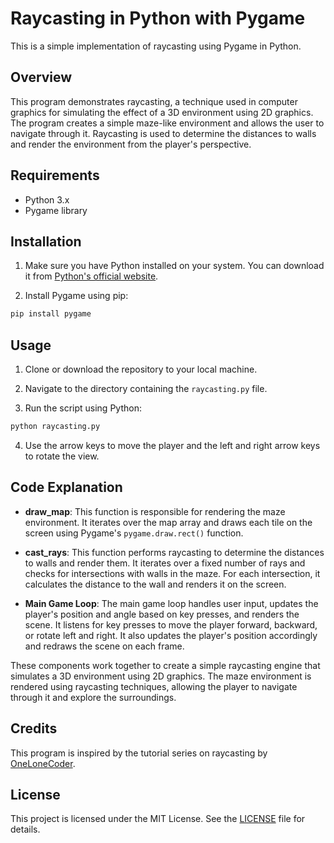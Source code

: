 # Raycasting in Python with Pygame

This is a simple implementation of raycasting using Pygame in Python.

## Overview

This program demonstrates raycasting, a technique used in computer graphics for simulating the effect of a 3D environment using 2D graphics. The program creates a simple maze-like environment and allows the user to navigate through it. Raycasting is used to determine the distances to walls and render the environment from the player's perspective.

## Requirements

- Python 3.x
- Pygame library

## Installation

1. Make sure you have Python installed on your system. You can download it from [Python's official website](https://www.python.org/downloads/).

2. Install Pygame using pip:

```bash
pip install pygame
```

## Usage

1. Clone or download the repository to your local machine.

2. Navigate to the directory containing the `raycasting.py` file.

3. Run the script using Python:
```bash
python raycasting.py
```
4. Use the arrow keys to move the player and the left and right arrow keys to rotate the view.

## Code Explanation

- **draw_map**: This function is responsible for rendering the maze environment. It iterates over the map array and draws each tile on the screen using Pygame's `pygame.draw.rect()` function.

- **cast_rays**: This function performs raycasting to determine the distances to walls and render them. It iterates over a fixed number of rays and checks for intersections with walls in the maze. For each intersection, it calculates the distance to the wall and renders it on the screen.

- **Main Game Loop**: The main game loop handles user input, updates the player's position and angle based on key presses, and renders the scene. It listens for key presses to move the player forward, backward, or rotate left and right. It also updates the player's position accordingly and redraws the scene on each frame.

These components work together to create a simple raycasting engine that simulates a 3D environment using 2D graphics. The maze environment is rendered using raycasting techniques, allowing the player to navigate through it and explore the surroundings.

## Credits

This program is inspired by the tutorial series on raycasting by [OneLoneCoder](https://www.youtube.com/c/javidx9).

## License

This project is licensed under the MIT License. See the [LICENSE](LICENSE) file for details.
